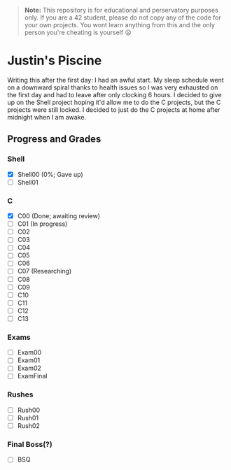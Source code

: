 > **Note:** This repository is for educational and perservatory purposes only. If you are a 42 student, please do not copy any of the code for your own projects. You wont learn anything from this and the only person you're cheating is yourself :frowning:

# Justin's Piscine
Writing this after the first day: I had an awful start. My sleep schedule went on a downward spiral thanks to health issues so I was very exhausted on the first day and had to leave after only clocking 6 hours. I decided to give up on the Shell project hoping it'd allow me to do the C projects, but the C projects were still locked. I decided to just do the C projects at home after midnight when I am awake.

## Progress and Grades

### Shell
- [x] Shell00 (0%; Gave up)
- [ ] Shell01

### C
- [x] C00 (Done; awaiting review)
- [ ] C01 (In progress)
- [ ] C02
- [ ] C03
- [ ] C04
- [ ] C05
- [ ] C06
- [ ] C07 (Researching)
- [ ] C08
- [ ] C09
- [ ] C10
- [ ] C11
- [ ] C12
- [ ] C13

### Exams
- [ ] Exam00
- [ ] Exam01
- [ ] Exam02
- [ ] ExamFinal

### Rushes
- [ ] Rush00
- [ ] Rush01
- [ ] Rush02
  
### Final Boss(?)
- [ ] BSQ